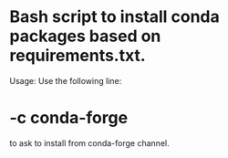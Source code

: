 # Bash script to install conda packages based on requirements.txt.

Usage:
Use the following line:
# -c conda-forge
to ask to install from conda-forge channel.
